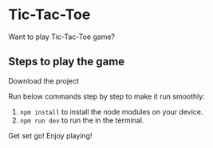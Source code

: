 # Tic-Tac-Toe

Want to play Tic-Tac-Toe game? 

## Steps to play the game

Download the project

Run below commands step by step to make it run smoothly:
 1. `npm install` to install the node modules on your device.
 2. `npm run dev` to run the  in the terminal.

Get set go! Enjoy playing!
